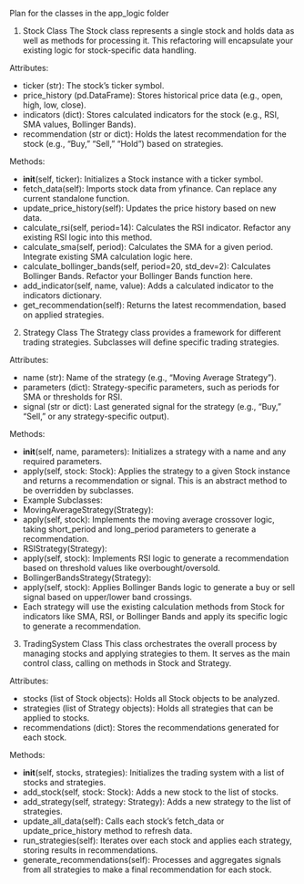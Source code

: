 Plan for the classes in the app_logic folder

1. Stock Class
The Stock class represents a single stock and holds data as well as methods for processing it. This refactoring will encapsulate your existing logic for stock-specific data handling.

Attributes:

- ticker (str): The stock’s ticker symbol.
- price_history (pd.DataFrame): Stores historical price data (e.g., open, high, low, close).
- indicators (dict): Stores calculated indicators for the stock (e.g., RSI, SMA values, Bollinger Bands).
- recommendation (str or dict): Holds the latest recommendation for the stock (e.g., “Buy,” “Sell,” “Hold”) based on strategies.

Methods:

- __init__(self, ticker): Initializes a Stock instance with a ticker symbol.
- fetch_data(self): Imports stock data from yfinance. Can replace any current standalone function.
- update_price_history(self): Updates the price history based on new data.
- calculate_rsi(self, period=14): Calculates the RSI indicator. Refactor any existing RSI logic into this method.
- calculate_sma(self, period): Calculates the SMA for a given period. Integrate existing SMA calculation logic here.
- calculate_bollinger_bands(self, period=20, std_dev=2): Calculates Bollinger Bands. Refactor your Bollinger Bands function here.
- add_indicator(self, name, value): Adds a calculated indicator to the indicators dictionary.
- get_recommendation(self): Returns the latest recommendation, based on applied strategies.

2. Strategy Class
The Strategy class provides a framework for different trading strategies. Subclasses will define specific trading strategies.

Attributes:

- name (str): Name of the strategy (e.g., “Moving Average Strategy”).
- parameters (dict): Strategy-specific parameters, such as periods for SMA or thresholds for RSI.
- signal (str or dict): Last generated signal for the strategy (e.g., “Buy,” “Sell,” or any strategy-specific output).

Methods:

- __init__(self, name, parameters): Initializes a strategy with a name and any required parameters.
- apply(self, stock: Stock): Applies the strategy to a given Stock instance and returns a recommendation or signal. This is an abstract method to be overridden by subclasses.
- Example Subclasses:
- MovingAverageStrategy(Strategy):
- apply(self, stock): Implements the moving average crossover logic, taking short_period and long_period parameters to generate a recommendation.
- RSIStrategy(Strategy):
- apply(self, stock): Implements RSI logic to generate a recommendation based on threshold values like overbought/oversold.
- BollingerBandsStrategy(Strategy):
- apply(self, stock): Applies Bollinger Bands logic to generate a buy or sell signal based on upper/lower band crossings.
- Each strategy will use the existing calculation methods from Stock for indicators like SMA, RSI, or Bollinger Bands and apply its specific logic to generate a recommendation.

3. TradingSystem Class
This class orchestrates the overall process by managing stocks and applying strategies to them. It serves as the main control class, calling on methods in Stock and Strategy.

Attributes:

- stocks (list of Stock objects): Holds all Stock objects to be analyzed.
- strategies (list of Strategy objects): Holds all strategies that can be applied to stocks.
- recommendations (dict): Stores the recommendations generated for each stock.

Methods:

- __init__(self, stocks, strategies): Initializes the trading system with a list of stocks and strategies.
- add_stock(self, stock: Stock): Adds a new stock to the list of stocks.
- add_strategy(self, strategy: Strategy): Adds a new strategy to the list of strategies.
- update_all_data(self): Calls each stock’s fetch_data or update_price_history method to refresh data.
- run_strategies(self): Iterates over each stock and applies each strategy, storing results in recommendations.
- generate_recommendations(self): Processes and aggregates signals from all strategies to make a final recommendation for each stock.
